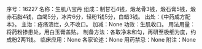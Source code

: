 序号：16227
名称：生肌八宝丹
组成：制甘石4钱，煅龙骨3钱，煅石膏5钱，煅赤石脂4钱，血竭5分，冰片6分，轻粉1钱5分，白蜡3钱。
出处：《中药成方配本》。
主治：疮疡溃烂，久不收口。
加减：None
功效：生肌收口。
用法用量：将药粉掺患处，用白玉膏盖贴。
制备方法：各取净末和匀，再研至极细为度，约成粉2两1钱。
临床应用：None
各家论述：None
用药禁忌：None
附注：None
